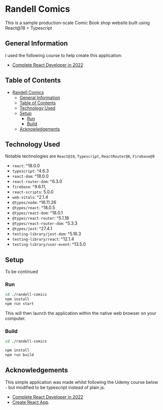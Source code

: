 # Randell Comics

This is a sample production-scale Comic Book shop website built using React@18 + Typescript

## General Information

I used the following course to help create this application:

- [Complete React Developer in 2022](https://deloittedevelopment.udemy.com/course/complete-react-developer-zero-to-mastery/)

## Table of Contents

- [Randell Comics](#Randell-Comics)
  - [General Information](#general-information)
  - [Table of Contents](#table-of-contents)
  - [Technology Used](#technology-used)
  - [Setup](#setup)
    - [Run](#run)
    - [Build](#build)
  - [Acknowledgements](#acknowledgements)

## Technology Used

Notable technologies are `React@18`, `Typescript`, `ReactRouter@6`, `Firebase@9`

- `react`: ^18.0.0
- `typescript`: ^4.6.3
- `react-dom`: ^18.0.0
- `react-router-dom`: ^6.3.0
- `firebase`: ^9.6.11,
- `react-scripts`: 5.0.0
- `web-vitals`: ^2.1.4
- `@types/node`: ^16.11.26
- `@types/react`: ^18.0.5
- `@types/react-dom`: ^18.0.1
- `@types/react-router`: ^5.1.18
- `@types/react-router-dom`: ^5.3.3
- `@types/jest`: ^27.4.1
- `testing-library/jest-dom`: ^5.16.3
- `testing-library/react`: ^12.1.4
- `testing-library/user-event`: ^13.5.0

## Setup

To be continued

### Run

```bash
cd ./randell-comics
npm install
npm run start
```

This will then launch the application within the native web browser on your computer.

### Build

```bash
cd ./randell-comics

npm install
npm run build
```

## Acknowledgements

This simple application was made whilst following the Udemy course below - but modified to be typescript instead of plain js.

- [Complete React Developer in 2022](https://deloittedevelopment.udemy.com/course/complete-react-developer-zero-to-mastery/)
- [Create React App](https://github.com/facebook/create-react-app).
